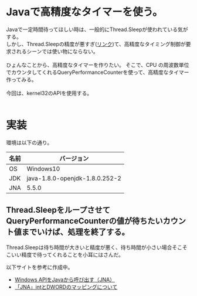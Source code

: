 # Javaで高精度なタイマーを使う。

Javaで一定時間待ってほしい時は、一般的にThread.Sleepが使われている気がする。    
しかし、Thread.Sleepの精度が悪すぎ([リンク](https://github.com/shinji-ono94/timer-bench))て、高精度なタイミング制御が要求されるシーンでは使い物にならない。
<br />
<br />
ひょんなことから、高精度なタイマーを作りたい。 そこで、CPU の周波数単位でカウンタしてくれるQueryPerformanceCounterを使って、高精度なタイマー作ってみる。
<br />
<br />
今回は、kernel32のAPIを使用する。
<br />
<br />
# 実装

環境は以下の通り。

名前|バージョン
---|---
OS|Windows10
JDK|java-1.8.0-openjdk-1.8.0.252-2
JNA|5.5.0

## Thread.SleepをループさせてQueryPerformanceCounterの値が待ちたいカウント値までいけば、処理を終了する。

Thread.Sleepは待ち時間が大きいと精度が悪く、待ち時間が小さい場合そこそこいい精度で待ってくれることを小耳にはさんだ。

以下サイトを参考に作成中。

- [Windows APIをJavaから呼び出す（JNA）](https://torutk.hatenablog.jp/entry/20121020/p1)
- [「JNA」intとDWORDのマッピングについて](https://a4dosanddos.hatenablog.com/entry/2016/08/16/234704)
